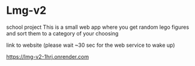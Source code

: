 # Lmg-v2
school project
This is a small web app where you get random lego figures and sort them to a category of your choosing

link to website (please wait ~30 sec for the web service to wake up)

https://lmg-v2-1hrj.onrender.com
